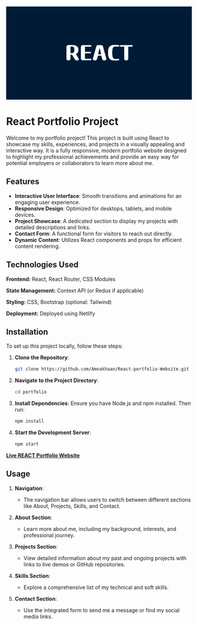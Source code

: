 ![image_alt](https://github.com/Amnakhaan/React-portfolio-Website/blob/2656b15beb1d3198d24ad16a2c148a0ad5420f36/banner%20portfolio.png)
# React Portfolio Project

Welcome to my portfolio project! This project is built using React to showcase my skills, experiences, and projects in a visually appealing and interactive way. It is a fully responsive, modern portfolio website designed to highlight my professional achievements and provide an easy way for potential employers or collaborators to learn more about me.

## Features

- **Interactive User Interface**: Smooth transitions and animations for an engaging user experience.
- **Responsive Design**: Optimized for desktops, tablets, and mobile devices.
- **Project Showcase**: A dedicated section to display my projects with detailed descriptions and links.
- **Contact Form**: A functional form for visitors to reach out directly.
- **Dynamic Content**: Utilizes React components and props for efficient content rendering.

## Technologies Used

**Frontend:** React, React Router, CSS Modules

**State Management:** Context API (or Redux if applicable)

**Styling:** CSS, Bootstrap (optional: Tailwind)

**Deployment:** Deployed using Netlify&#x20;

## Installation

To set up this project locally, follow these steps:

1. **Clone the Repository**:

   ```bash
   git clone https://github.com/Amnakhaan/React-portfolio-Website.git
   ```

2. **Navigate to the Project Directory**:

   ```bash
   cd portfolio
   ```

3. **Install Dependencies**:
   Ensure you have Node.js and npm installed. Then run:

   ```bash
   npm install
   ```

4. **Start the Development Server**:

   ```bash
   npm start
   ```

[**Live REACT Portfolio Website**](https://amnakhaan.netlify.app/)

## Usage

1. **Navigation**:

   - The navigation bar allows users to switch between different sections like About, Projects, Skills, and Contact.

2. **About Section**:

   - Learn more about me, including my background, interests, and professional journey.

3. **Projects Section**:

   - View detailed information about my past and ongoing projects with links to live demos or GitHub repositories.

4. **Skills Section**:

   - Explore a comprehensive list of my technical and soft skills.

5. **Contact Section**:

   - Use the integrated form to send me a message or find my social media links.

